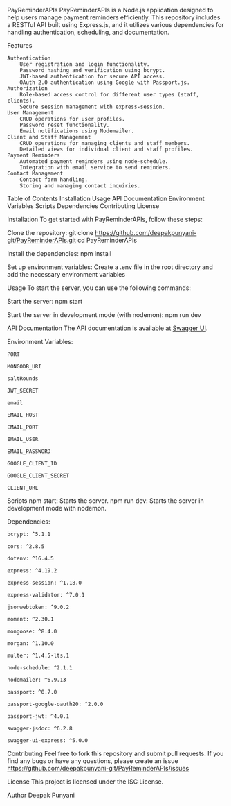 PayReminderAPIs
PayReminderAPIs is a Node.js application designed to help users manage payment reminders efficiently. This repository includes a RESTful API built using Express.js, and it utilizes various dependencies for handling authentication, scheduling, and documentation.

Features

    Authentication
        User registration and login functionality.
        Password hashing and verification using bcrypt.
        JWT-based authentication for secure API access.
        OAuth 2.0 authentication using Google with Passport.js.
    Authorization
        Role-based access control for different user types (staff, clients).
        Secure session management with express-session.
    User Management
        CRUD operations for user profiles.
        Password reset functionality.
        Email notifications using Nodemailer.
    Client and Staff Management
        CRUD operations for managing clients and staff members.
        Detailed views for individual client and staff profiles.
    Payment Reminders
        Automated payment reminders using node-schedule.
        Integration with email service to send reminders.
    Contact Management
        Contact form handling.
        Storing and managing contact inquiries.



Table of Contents
Installation
Usage
API Documentation
Environment Variables
Scripts
Dependencies
Contributing
License

Installation
    To get started with PayReminderAPIs, follow these steps:

Clone the repository:
    git clone https://github.com/deepakpunyani-git/PayReminderAPIs.git
    cd PayReminderAPIs

Install the dependencies:
    npm install

Set up environment variables:
    Create a .env file in the root directory and add the necessary environment variables


Usage
    To start the server, you can use the following commands:

Start the server:
    npm start

Start the server in development mode (with nodemon):
    npm run dev

API Documentation
    The API documentation is available at [Swagger UI](https://payreminder.onrender.com/api-docs).

Environment Variables:

    PORT
    
    MONGODB_URI
    
    saltRounds
    
    JWT_SECRET 
    
    email
    
    EMAIL_HOST
    
    EMAIL_PORT
    
    EMAIL_USER
    
    EMAIL_PASSWORD
    
    GOOGLE_CLIENT_ID
    
    GOOGLE_CLIENT_SECRET
    
    CLIENT_URL

Scripts
    npm start: Starts the server.
    npm run dev: Starts the server in development mode with nodemon.


Dependencies:

    bcrypt: ^5.1.1
    
    cors: ^2.8.5
        
    dotenv: ^16.4.5
    
    express: ^4.19.2
    
    express-session: ^1.18.0
    
    express-validator: ^7.0.1
    
    jsonwebtoken: ^9.0.2
    
    moment: ^2.30.1
    
    mongoose: ^8.4.0
    
    morgan: ^1.10.0
    
    multer: ^1.4.5-lts.1
    
    node-schedule: ^2.1.1
    
    nodemailer: ^6.9.13
    
    passport: ^0.7.0
    
    passport-google-oauth20: ^2.0.0
    
    passport-jwt: ^4.0.1
    
    swagger-jsdoc: ^6.2.8
    
    swagger-ui-express: ^5.0.0

Contributing
Feel free to fork this repository and submit pull requests. If you find any bugs or have any questions, please create an issue https://github.com/deepakpunyani-git/PayReminderAPIs/issues


License
This project is licensed under the ISC License.

Author
Deepak Punyani
